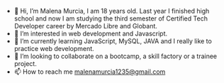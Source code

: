 - 👋 Hi, I’m Malena Murcia, I am 18 years old. Last year I finished high school and now I am studying the third semester of Certified Tech Developer career by Mercado Libre and Globant.
- 👀 I’m interested in web development and Javascript.
- 🌱 I’m currently learning JavaScript, MySQL, JAVA and I really like to practice web development.
- 💞️ I’m looking to collaborate on a bootcamp, a skill factory or a trainee project.
- 📫 How to reach me malenamurcia1235@gmail.com

<!---
Malee3316/Malee3316 is a ✨ special ✨ repository because its `README.md` (this file) appears on your GitHub profile.
You can click the Preview link to take a look at your changes.
--->
